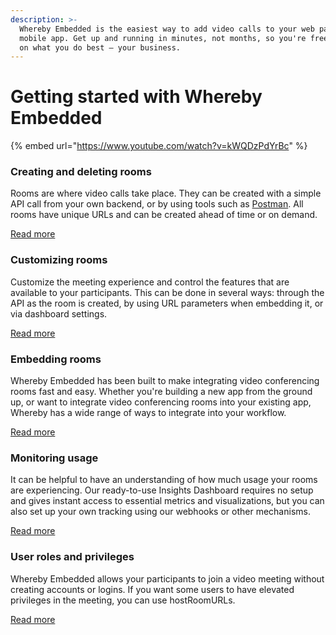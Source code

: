 ```yaml
---
description: >-
  Whereby Embedded is the easiest way to add video calls to your web page or
  mobile app. Get up and running in minutes, not months, so you're free to focus
  on what you do best — your business.
---
```


# Getting started with Whereby Embedded

{% embed url="https://www.youtube.com/watch?v=kWQDzPdYrBc" %}

### Creating and deleting rooms

Rooms are where video calls take place. They can be created with a simple API call from your own backend, or by using tools such as [Postman](https://www.postman.com/). All rooms have unique URLs and can be created ahead of time or on demand.

[Read more](creating-and-deleting-rooms/)

### Customizing rooms

Customize the meeting experience and control the features that are available to your participants. This can be done in several ways: through the API as the room is created, by using URL parameters when embedding it, or via dashboard settings.

[Read more](customizing-rooms/)

### Embedding rooms

Whereby Embedded has been built to make integrating video conferencing rooms fast and easy. Whether you're building a new app from the ground up, or want to integrate video conferencing rooms into your existing app, Whereby has a wide range of ways to integrate into your workflow.

[Read more](embedding-rooms/)

### Monitoring usage

It can be helpful to have an understanding of how much usage your rooms are experiencing. Our ready-to-use Insights Dashboard requires no setup and gives instant access to essential metrics and visualizations, but you can also set up your own tracking using our webhooks or other mechanisms.

[Read more](monitoring-usage/)

### User roles and privileges

Whereby Embedded allows your participants to join a video meeting without creating accounts or logins. If you want some users to have elevated privileges in the meeting, you can use hostRoomURLs.

[Read more](user-roles-and-privileges.md)

